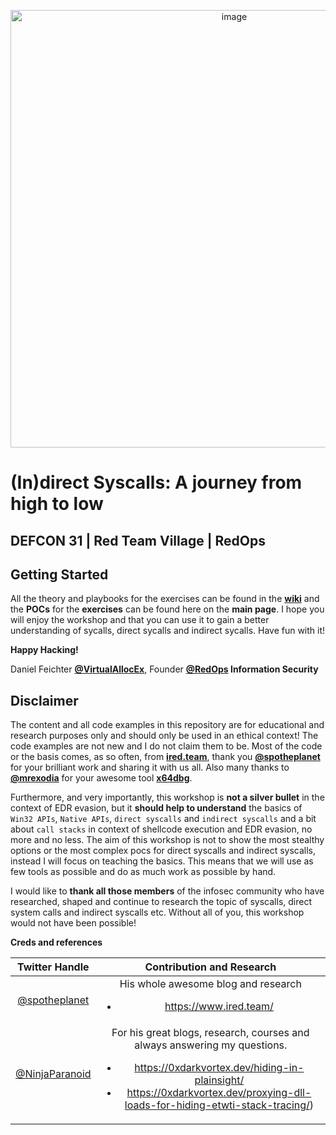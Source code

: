 <p align="center">
<img width="700" alt="image" src="https://github.com/VirtualAlllocEx/DEFCON-31-Workshop-Syscalls/assets/50073731/7acf6efa-da5e-47fc-83fe-50f92d18a676">
</p>

# (In)direct Syscalls: A journey from high to low  
## DEFCON 31 | Red Team Village | RedOps

## Getting Started
All the theory and playbooks for the exercises can be found in the [**wiki**](https://github.com/VirtualAlllocEx/DEFCON-31-Syscalls-Workshop/wiki) and the **POCs** for the **exercises** can be found here on the **main page**. I hope you will enjoy the workshop and that you can use it to gain a better understanding of sycalls, direct sycalls and indirect sycalls. Have fun with it!

**Happy Hacking!**


Daniel Feichter [**@VirtualAllocEx**](https://twitter.com/VirtualAllocEx), Founder **[@RedOps](https://redops.at/en/) Information Security**

## Disclaimer 
The content and all code examples in this repository are for educational and research purposes only and should only be used in an ethical context! The code examples are not new and I do not claim them to be. Most of the code or the basis  comes, as so often, from [**ired.team**](https://www.ired.team/), thank you [**@spotheplanet**](https://twitter.com/spotheplanet) for your brilliant work and sharing it with us all. Also many thanks to [**@mrexodia**](https://twitter.com/mrexodia) for your awesome tool [**x64dbg**](https://twitter.com/x64dbg).

Furthermore, and very importantly, this workshop is **not a silver bullet** in the context of EDR evasion, but it **should help to understand** the basics of ``Win32 APIs``, ``Native APIs``, ``direct syscalls`` and ``indirect syscalls`` and a bit about ``call stacks`` in context of shellcode execution and EDR evasion, no more and no less. The aim of this workshop is not to show the most stealthy options or the most complex pocs for direct syscalls and indirect syscalls, instead I will focus on teaching the basics. This means that we will use as few tools as possible and do as much work as possible by hand. 

I would like to **thank all those members** of the infosec community who have researched, shaped and continue to research the topic of syscalls, direct system calls and indirect syscalls etc. Without all of you, this workshop would not have been possible!

**Creds and references**

| Twitter Handle                             						           | Contribution and Research |
| :---:                                         				          | :---:                                                                                                                 																		    																					 		    |
| [@spotheplanet](https://twitter.com/spotheplanet)           | His whole awesome blog and research <ul><li>https://www.ired.team/</ul></li>					   																																																						|         
| [@NinjaParanoid](https://twitter.com/NinjaParanoid) 			     | For his great blogs, research, courses and always answering my questions. <ul><li>https://0xdarkvortex.dev/hiding-in-plainsight/</li><li>https://0xdarkvortex.dev/proxying-dll-loads-for-hiding-etwti-stack-tracing/)</li></ul>   | 


